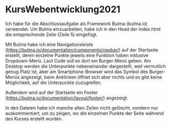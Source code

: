 # KursWebentwicklung2021
Ich habe für die Abschlussaufgabe als Framework Bulma (bulma.io) verwendet. 
Um Bulma einzuarbeiten, habe ich in den Head der index.html die entsprechende Zeile (Zeile 5) eingefügt.

Mit Bulma habe ich eine Navigationsleiste (https://bulma.io/documentation/components/navbar/) auf der Startseite erstellt, 
deren einzelne Punkte jeweils eine Funktion haben inklusive Dropdown-Menü. 
Laut Code soll es dort ein Burger-Menü geben. Am Desktop werden die Unterpunkte nebeneinander dargestellt, weil vermutlich genug Platz ist, aber am Smartphone-Browser wird das Symbol des Burger-Menüs angezeigt, beim Anklicken öffnet sich aber nichts und es gibt keine Möglichkeit, auf die Unterpunkte zuzugreifen.

Außerdem wird auf der Startseite ein Footer (https://bulma.io/documentation/layout/footer/) angezeigt.

In den Dateien habe ich manche alten Zeilen nicht gelöscht, sondern nur auskommentiert, um zu zeigen, wo die einzelnen Punkte der Seite während des Kurses erstellt wurden.
